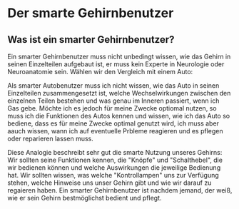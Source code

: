 # Der smarte Gehirnbenutzer

## Was ist ein smarter Gehirnbenutzer?
Ein smarter Gehirnbenutzer muss nicht unbedingt wissen, wie das Gehirn in seinen Einzelteilen aufgebaut ist, er muss kein Experte in Neurologie oder Neuroanatomie sein.
Wählen wir den Vergleich mit einem Auto:

Als smarter Autobenutzer muss ich nicht wissen, wie das Auto in seinen Einzelteilen zusammengesetzt ist, welche Wechselwirkungen zwischen den einzelnen Teilen bestehen und was genau 
im Inneren passiert, wenn ich Gas gebe.
Möchte ich es jedoch für meine Zwecke optiomal nutzen, so muss ich die Funktionen des Autos kennen und wissen, wie ich das Auto so bediene, dass es für meine Zwecke optimal genutzt wird, ich muss aber aauch wissen, wann ich auf eventuelle Prbleme reagieren 
und es pflegen oder reparieren lassen muss.

Diese Analogie beschreibt sehr gut die smarte Nutzung unseres Gehirns:
Wir sollten seine Funktionen kennen, die "Knöpfe" und "Schalthebel", die wir bedienen können und welche Auswirkungen die jeweilige Bedienung hat.
Wir sollten wissen, was welche "Kontrollampen" uns zur Verfügung stehen, welche Hinweise uns unser Gehirn gibt und wie wir darauf zu regaieren haben.
Ein smarter Gehirnbenutzer ist nachdem jemand, der weiß, wie er sein Gehirn bestmöglichst bedient und pflegt.

<!---
## Wie werde ich zum smarten Gehirnbenutzer?
Ein Nachfüllen mit Öl können wir hier sogar wörtlich nehmen: Gutes Öl ist für das Gehirn eine Wohltat, es hilft dem Gehirn durch Omega 3 Fettsäuren "gut geschmiert" 
-->
